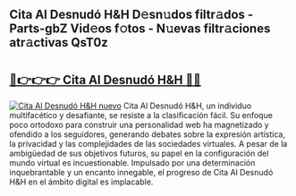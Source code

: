 ## Cita Al Desnudó H&H D𝚎sn𝚞dos filtr𝚊dos - Parts-gbZ Vid𝚎os f𝚘tos - N𝚞evas filtr𝚊ciones atr𝚊ctivas QsT0z

# <h2><a href="http://mbcwvc.tromn.icu/?c=Cita+Al+Desnud%c3%b3+H%26H">🔗👉👉👉 Cita Al Desnudó H&H 🔗🔗</a></h2>

[![Cita Al Desnudó H&H nuevo](https://i.imgur.com/pEAQMta.gif)](http://mbcwvc.tromn.icu/?c=Cita+Al+Desnud%c3%b3+H%26H)
Cita Al Desnudó H&H, un individuo multifacético y desafiante, se resiste a la clasificación fácil. Su enfoque poco ortodoxo para construir una personalidad web ha magnetizado y ofendido a los seguidores, generando debates sobre la expresión artística, la privacidad y las complejidades de las sociedades virtuales. A pesar de la ambigüedad de sus objetivos futuros, su papel en la configuración del mundo virtual es incuestionable. Impulsado por una determinación inquebrantable y un encanto innegable, el progreso de Cita Al Desnudó H&H en el ámbito digital es implacable.
